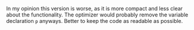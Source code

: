 In my opinion this version is worse, as it is more compact and less clear about the functionality. The optimizer would probably remove the variable declaration `p` anyways. Better to keep the code as readable as possible.